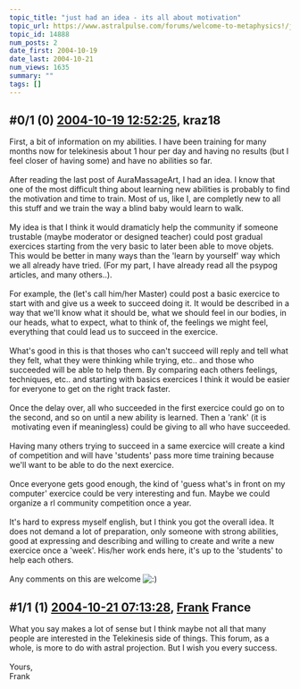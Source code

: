 ```yaml
---
topic_title: "just had an idea - its all about motivation"
topic_url: https://www.astralpulse.com/forums/welcome-to-metaphysics!/just-had-an-idea-its-all-about-motivation
topic_id: 14888
num_posts: 2
date_first: 2004-10-19
date_last: 2004-10-21
num_views: 1635
summary: ""
tags: []
---
```


## \#0/1 (0) [2004-10-19 12:52:25](https://www.astralpulse.com/forums/index.php?msg=130689), kraz18  ##
<section>
First, a bit of information on my abilities. I have been training for many months now for telekinesis about 1 hour per day and having no results (but I feel closer of having some) and have no abilities so far.
<br>
<br>
After reading the last post of AuraMassageArt, I had an idea. I know that one of the most difficult thing about learning new abilities is probably to find the motivation and time to train. Most of us, like I, are completly new to all this stuff and we train the way a blind baby would learn to walk.
<br>
<br>
My idea is that I think it would dramaticly help the community if someone trustable (maybe moderator or designed teacher) could post gradual exercices starting from the very basic to later been able to move objets. This would be better in many ways than the 'learn by yourself' way which we all already have tried. (For my part, I have already read all the psypog articles, and many others..).
<br>
<br>
For example, the (let's call him/her Master) could post a basic exercice to start with and give us a week to succeed doing it. It would be described in a way that we'll know what it should be, what we should feel in our bodies, in our heads, what to expect, what to think of, the feelings we might feel, everything that could lead us to succeed in the exercice.
<br>
<br>
What's good in this is that thoses who can't succeed will reply and tell what they felt, what they were thinking while trying, etc.. and those who succeeded will be able to help them. By comparing each others feelings, techniques, etc.. and starting with basics exercices I think it would be easier for everyone to get on the right track faster.
<br>
<br>
Once the delay over, all who succeeded in the first exercice could go on to the second, and so on until a new ability is learned. Then a 'rank' (it is  motivating even if meaningless) could be giving to all who have succeeded.
<br>
<br>
Having many others trying to succeed in a same exercice will create a kind of competition and will have 'students' pass more time training because we'll want to be able to do the next exercice.
<br>
<br>
Once everyone gets good enough, the kind of 'guess what's in front on my computer' exercice could be very interesting and fun. Maybe we could organize a rl community competition once a year.
<br>
<br>
It's hard to express myself english, but I think you got the overall idea. It does not demand a lot of preparation, only someone with strong abilities, good at expressing and describing and willing to create and write a new exercice once a 'week'. His/her work ends here, it's up to the 'students' to help each others.
<br>
<br>
Any comments on this are welcome
<img alt=":)" class="smiley" src="https://www.astralpulse.com/forums/Smileys/fugue/smiley.png" title="Smiley"/>
</section>

## \#1/1 (1) [2004-10-21 07:13:28](https://www.astralpulse.com/forums/index.php?msg=130945), [Frank](https://www.astralpulse.com/forums/profile/?u=359) France ##
<section>
What you say makes a lot of sense but I think maybe not all that many people are interested in the Telekinesis side of things. This forum, as a whole, is more to do with astral projection. But I wish you every success.
<br>
<br>
Yours,
<br>
Frank
</section>
